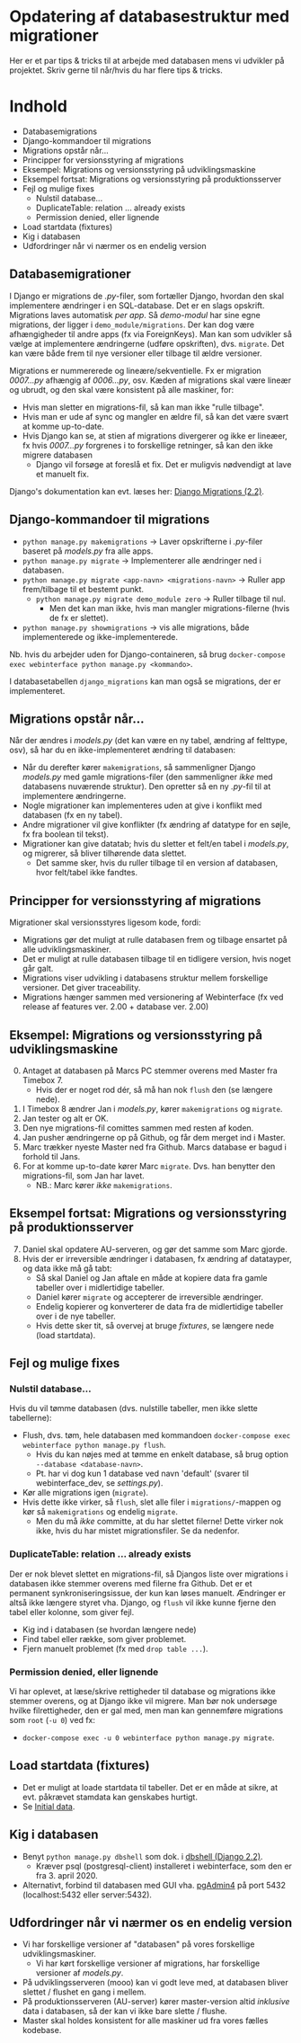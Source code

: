 # Opdatering af databasestruktur med migrationer

Her er et par tips & tricks til at arbejde med databasen mens vi udvikler på projektet.
Skriv gerne til når/hvis du har flere tips & tricks.

# Indhold
- Databasemigrations
- Django-kommandoer til migrations
- Migrations opstår når...
- Principper for versionsstyring af migrations
- Eksempel: Migrations og versionsstyring på udviklingsmaskine
- Eksempel fortsat: Migrations og versionsstyring på produktionsserver
- Fejl og mulige fixes
  * Nulstil database...
  * DuplicateTable: relation ... already exists
  * Permission denied, eller lignende
- Load startdata (fixtures)
- Kig i databasen
- Udfordringer når vi nærmer os en endelig version


## Databasemigrationer
I Django er migrations de _.py_-filer, som  fortæller Django, hvordan den skal implementere ændringer i en SQL-database. Det er en slags opskrift.
Migrations laves automatisk _per app_. Så _demo-modul_ har sine egne migrations, der ligger i `demo_module/migrations`. Der kan dog være afhængigheder til andre apps (fx via ForeignKeys).
Man kan som udvikler så vælge at implementere ændringerne (udføre opskriften), dvs. `migrate`. Det kan være både frem til nye versioner eller tilbage til ældre versioner.

Migrations er nummererede og lineære/sekventielle. Fx er migration _0007...py_ afhængig af _0006...py_, osv.
Kæden af migrations skal være lineær og ubrudt, og den skal være konsistent på alle maskiner, for:
- Hvis man sletter en migrations-fil, så kan man ikke "rulle tilbage".
- Hvis man er ude af sync og mangler en ældre fil, så kan det være svært at komme up-to-date.
- Hvis Django kan se, at stien af migrations divergerer og ikke er lineæer, fx hvis _0007...py_ forgrenes i to forskellige retninger, så kan den ikke migrere databasen
  * Django vil forsøge at foreslå et fix. Det er muligvis nødvendigt at lave et manuelt fix.

Django's dokumentation kan evt. læses her: [Django Migrations (2.2)][4].


## Django-kommandoer til migrations
- `python manage.py makemigrations` -> Laver opskrifterne i _.py_-filer baseret på _models.py_ fra alle apps.
- `python manage.py migrate` -> Implementerer alle ændringer ned i databasen.
- `python manage.py migrate <app-navn> <migrations-navn>` -> Ruller app frem/tilbage til et bestemt punkt.
  * `python manage.py migrate demo_module zero` -> Ruller tilbage til nul.
    - Men det kan man ikke, hvis man mangler migrations-filerne (hvis de fx er slettet).
- `python manage.py showmigrations` -> vis alle migrations, både implementerede og ikke-implementerede.

Nb. hvis du arbejder uden for Django-containeren, så brug `docker-compose exec webinterface python manage.py <kommando>`.

I databasetabellen `django_migrations` kan man også se migrations, der er implementeret.

## Migrations opstår når...
Når der ændres i _models.py_ (det kan være en ny tabel, ændring af felttype, osv), så har du en ikke-implementeret ændring til databasen:
 - Når du derefter kører `makemigrations`, så sammenligner Django _models.py_ med gamle migrations-filer (den sammenligner _ikke_ med databasens nuværende struktur). Den opretter så en ny _.py_-fil til at implementere ændringerne.
- Nogle migrationer kan implementeres uden at give i konflikt med databasen (fx en ny tabel).
- Andre migrationer vil give konflikter (fx ændring af datatype for en søjle, fx fra boolean til tekst).
- Migrationer kan give datatab; hvis du sletter et felt/en tabel i _models.py_, og migrerer, så bliver tilhørende data slettet.
  * Det samme sker, hvis du ruller tilbage til en version af databasen, hvor felt/tabel ikke fandtes.


## Principper for versionsstyring af migrations
Migrationer skal versionsstyres ligesom kode, fordi:
- Migrations gør det muligt at rulle databasen frem og tilbage ensartet på alle udviklingsmaskiner.
- Det er muligt at rulle databasen tilbage til en tidligere version, hvis noget går galt.
- Migrations viser udvikling i databasens struktur mellem forskellige versioner. Det giver traceability.
- Migrations hænger sammen med versionering af Webinterface (fx ved release af features ver. 2.00 + database ver. 2.00)


## Eksempel: Migrations og versionsstyring på udviklingsmaskine
0. Antaget at databasen på Marcs PC stemmer overens med Master fra Timebox 7.
   * Hvis der er noget rod dér, så må han nok `flush` den (se længere nede).
1. I Timebox 8 ændrer Jan i _models.py_, kører `makemigrations` og `migrate`.
2. Jan tester og alt er OK.
3. Den nye migrations-fil comittes sammen med resten af koden.
4. Jan pusher ændringerne op på Github, og får dem merget ind i Master.
5. Marc trækker nyeste Master ned fra Github. Marcs database er bagud i forhold til Jans.
6. For at komme up-to-date kører Marc `migrate`. Dvs. han benytter den migrations-fil, som Jan har lavet.
   * NB.: Marc kører _ikke_ `makemigrations`.


## Eksempel fortsat: Migrations og versionsstyring på produktionsserver
7. Daniel skal opdatere AU-serveren, og gør det samme som Marc gjorde.
8. Hvis der er irreversible ændringer i databasen, fx ændring af datatayper, og data ikke må gå tabt:
   * Så skal Daniel og Jan aftale en måde at kopiere data fra gamle tabeller over i midlertidige tabeller.
   * Daniel kører `migrate` og accepterer de irreversible ændringer.
   * Endelig kopierer og konverterer de data fra de midlertidige tabeller over i de nye tabeller.
   * Hvis dette sker tit, så overvej at bruge _fixtures_, se længere nede (load startdata).


## Fejl og mulige fixes

### Nulstil database...
Hvis du vil tømme databasen (dvs. nulstille tabeller, men ikke slette tabellerne):
- Flush, dvs. tøm, hele databasen med kommandoen `docker-compose exec webinterface python manage.py flush`.
  * Hvis du kan nøjes med at tømme en enkelt database, så brug option `--database <database-navn>`.
  * Pt. har vi dog kun 1 database ved navn 'default' (svarer til webinterface_dev, se _settings.py_).
- Kør alle migrations igen (`migrate`).
- Hvis dette ikke virker, så `flush`, slet alle filer i `migrations/`-mappen og kør så `makemigrations` og endelig `migrate`.
  * Men du må _ikke_ committe, at du har slettet filerne!
Dette virker nok ikke, hvis du har mistet migrationsfiler. Se da nedenfor.


### DuplicateTable: relation ... already exists
Der er nok blevet slettet en migrations-fil, så Djangos liste over migrations i databasen ikke stemmer overens med filerne fra Github.
Det er et permanent synkroniseringsissue, der kun kan løses manuelt.
Ændringer er altså ikke længere styret vha. Django, og `flush` vil ikke kunne fjerne den tabel eller kolonne, som giver fejl.
- Kig ind i databasen (se hvordan længere nede)
- Find tabel eller række, som giver problemet.
- Fjern manuelt problemet (fx med `drop table ...`).


### Permission denied, eller lignende
Vi har oplevet, at læse/skrive rettigheder til database og migrations ikke stemmer overens, og at Django ikke vil migrere. Man bør nok undersøge hvilke filrettigheder, den er gal med, men man kan gennemføre migrations som `root` (`-u 0`) ved fx:
- `docker-compose exec -u 0 webinterface python manage.py migrate`.


## Load startdata (fixtures)
- Det er muligt at loade startdata til tabeller. Det er en måde at sikre, at evt. påkrævet stamdata kan genskabes hurtigt.
- Se [Initial data][3].


## Kig i databasen
- Benyt `python manage.py dbshell` som dok. i [dbshell (Django 2.2)][1].
  * Kræver psql (postgresql-client) installeret i webinterface, som den er fra 3. april 2020.
- Alternativt, forbind til databasen med GUI vha. [pgAdmin4][2] på port 5432 (localhost:5432 eller server:5432).


## Udfordringer når vi nærmer os en endelig version
- Vi har forskellige versioner af "databasen" på vores forskellige udviklingsmaskiner.
  * Vi har kørt forskellige versioner af migrations, har forskellige versioner af _models.py_.
- På udviklingsserveren (mooo) kan vi godt leve med, at databasen bliver slettet / flushet en gang i mellem.
- På produktionsserveren (AU-server) kører master-version altid _inklusive_ data i databasen, så der kan vi ikke bare slette / flushe.
- Master skal holdes konsistent for alle maskiner ud fra vores fælles kodebase.


[1]: https://docs.djangoproject.com/en/2.2/ref/django-admin/#dbshell
[2]: https://www.pgadmin.org/
[3]: https://docs.djangoproject.com/en/2.2/howto/initial-data/
[4]: https://docs.djangoproject.com/en/2.2/topics/migrations/
